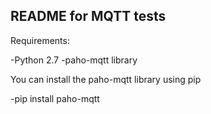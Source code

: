 ## README for MQTT tests

Requirements:

-Python 2.7
-paho-mqtt library

You can install the paho-mqtt library using pip

-pip install paho-mqtt
